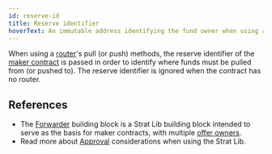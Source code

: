 ```yaml
---
id: reserve-id
title: Reserve identifier
hoverText: An immutable address identifying the fund owner when using a router
---
```


When using a [router](/docs/developers/terms/router.md)'s pull (or push) methods, the reserve identifier of the [maker contract](/docs/developers/terms/maker-contract.md) is passed in order to identify where funds must be pulled from (or pushed to). The reserve identifier is ignored when the contract has no router.

## References

* The [Forwarder](../strat-lib/background/offer-maker/forwarder.md) building block is a Strat Lib building block intended to serve as the basis for maker contracts, with multiple [offer owners](/docs/developers/terms/offer-owner.md).
* Read more about [Approval](../strat-lib/guides/approvals.md) considerations when using the Strat Lib.